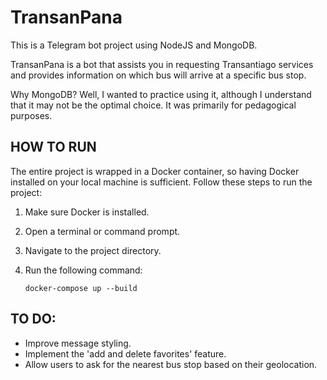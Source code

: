 # TransanPana

This is a Telegram bot project using NodeJS and MongoDB.

TransanPana is a bot that assists you in requesting Transantiago services and provides information on which bus will arrive at a specific bus stop.

Why MongoDB? Well, I wanted to practice using it, although I understand that it may not be the optimal choice. It was primarily for pedagogical purposes.

## HOW TO RUN

The entire project is wrapped in a Docker container, so having Docker installed on your local machine is sufficient. Follow these steps to run the project:

1. Make sure Docker is installed.
2. Open a terminal or command prompt.
3. Navigate to the project directory.
4. Run the following command:

   ```
   docker-compose up --build
   ```

## TO DO:

- Improve message styling.
- Implement the 'add and delete favorites' feature.
- Allow users to ask for the nearest bus stop based on their geolocation.
